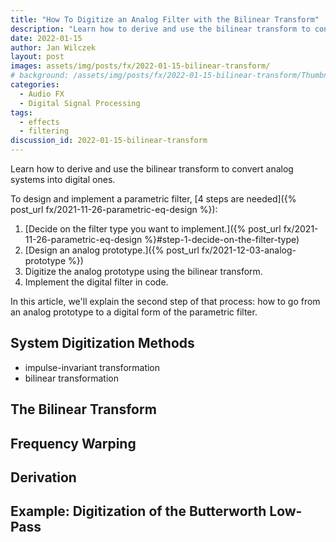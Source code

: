 ```yaml
---
title: "How To Digitize an Analog Filter with the Bilinear Transform"
description: "Learn how to derive and use the bilinear transform to convert analog systems into digital ones."
date: 2022-01-15
author: Jan Wilczek
layout: post
images: assets/img/posts/fx/2022-01-15-bilinear-transform/
# background: /assets/img/posts/fx/2022-01-15-bilinear-transform/Thumbnail.webp
categories:
  - Audio FX
  - Digital Signal Processing
tags:
  - effects
  - filtering
discussion_id: 2022-01-15-bilinear-transform
---
```

Learn how to derive and use the bilinear transform to convert analog systems into digital ones.

To design and implement a parametric filter, [4 steps are needed]({% post_url fx/2021-11-26-parametric-eq-design %}):

1.	[Decide on the filter type you want to implement.]({% post_url fx/2021-11-26-parametric-eq-design %}#step-1-decide-on-the-filter-type)
2.	[Design an analog prototype.]({% post_url fx/2021-12-03-analog-prototype %})
3.	Digitize the analog prototype using the bilinear transform.
4.	Implement the digital filter in code.

In this article, we'll explain the second step of that process: how to go from an analog prototype to a digital form of the parametric filter.

## System Digitization Methods

<!-- Different transforms -->
* impulse-invariant transformation
* bilinear transformation

## The Bilinear Transform

<!-- numerator and denominator are linear in z -->
<!-- mapping of poles and zeros? -->
<!-- stable analog filters are stable digital filters -->
<!-- same filter order of the prototype and digital filter -->
<!-- optimality is preserved -->
<!-- cascade of a transformed sections is equivalent to a transform of a cascade of sections -->
## Frequency Warping

<!-- Add a visualization of the frequency warping with marks -->

## Derivation

<!--  Something about the allpass filter? -->

## Example: Digitization of the Butterworth Low-Pass

